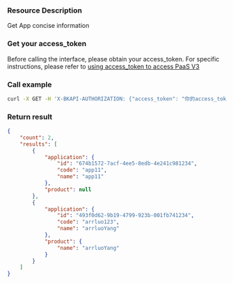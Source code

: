 ### Resource Description
Get App concise information

### Get your access_token
Before calling the interface, please obtain your access_token. For specific instructions, please refer to [using access_token to access PaaS V3](https://bk.tencent.com/docs/markdown/PaaS3.0/topics/paas/access_token)

### Call example
```bash
curl -X GET -H 'X-BKAPI-AUTHORIZATION: {"access_token": "你的access_token"}' http://bkapi.example.com/api/bkpaas3/prod/bkapps/applications/lists/minimal
```

### Return result
```json
{
    "count": 2,
    "results": [
        {
            "application": {
                "id": "674b1572-7acf-4ee5-8edb-4e241c981234",
                "code": "app11",
                "name": "app11"
            },
            "product": null
        },
        {
            "application": {
                "id": "493f0d62-9b19-4799-923b-001fb741234",
                "code": "arrluo123",
                "name": "arrluoYang"
            },
            "product": {
                "name": "arrluoYang"
            }
        }
	]
}
```
